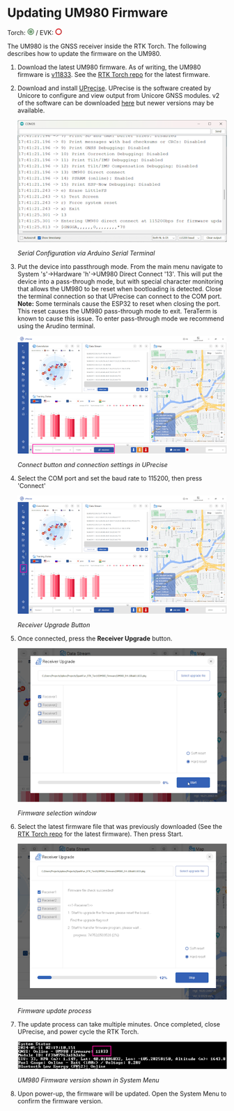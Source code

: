 # Updating UM980 Firmware

Torch: ![Feature Supported](img/Icons/GreenDot.png) / EVK: ![Feature Not Supported](img/Icons/RedDot.png)

The UM980 is the GNSS receiver inside the RTK Torch. The following describes how to update the firmware on the UM980.

1. Download the latest UM980 firmware. As of writing, the UM980 firmware is [v11833](https://raw.githubusercontent.com/sparkfun/SparkFun_RTK_Torch/main/UM980_Firmware/UM980_R4.10Build11833.pkg). See the [RTK Torch repo](https://github.com/sparkfun/SparkFun_RTK_Torch) for the latest firmware.

2. Download and install [UPrecise](https://raw.githubusercontent.com/sparkfun/SparkFun_RTK_Torch/main/UM980_Firmware/uprecise-v2-0.exe). UPrecise is the software created by Unicore to configure and view output from Unicore GNSS modules. v2 of the software can be downloaded [here](https://raw.githubusercontent.com/sparkfun/SparkFun_RTK_Torch/main/UM980_Firmware/uprecise-v2-0.exe) but newer versions may be available.

    ![Serial Configuration via Arduino Serial Terminal](<img/Terminal/SparkFun RTK Everywhere - System Menu UM980 Direct Connect.png>)

    *Serial Configuration via Arduino Serial Terminal* 

3. Put the device into passthrough mode. From the main menu navigate to System 's'->Hardware 'h'->UM980 Direct Connect '13'. This will put the device into a pass-through mode, but with special character monitoring that allows the UM980 to be reset when bootloading is detected. Close the terminal connection so that UPrecise can connect to the COM port. **Note:** Some terminals cause the ESP32 to reset when closing the port. This reset causes the UM980 pass-through mode to exit. TeraTerm is known to cause this issue. To enter pass-through mode we recommend using the Arudino terminal.

    ![Connect button and connection settings in UPrecise](<img/UPrecise/SparkFun RTK Everywhere - UPrecise Inteface Connect.png>)

    *Connect button and connection settings in UPrecise*

4. Select the COM port and set the baud rate to 115200, then press 'Connect'

    ![Receiver Upgrade Button](<img/UPrecise/SparkFun RTK Everywhere - UPrecise Inteface Receiver Upgrade.png>)

    *Receiver Upgrade Button*

5. Once connected, press the **Receiver Upgrade** button.

    ![Firmware selection window](<img/UPrecise/SparkFun RTK Everywhere - UPrecise Inteface Firmware Selection.png>)

    *Firmware selection window*

6. Select the latest firmware file that was previously downloaded (See the [RTK Torch repo](https://github.com/sparkfun/SparkFun_RTK_Torch) for the latest firmware). Then press Start.

    ![Firmware update process](<img/UPrecise/SparkFun RTK Everywhere - UPrecise Inteface Firmware Upload.png>)

    *Firmware update process*

7. The update process can take multiple minutes. Once completed, close UPrecise, and power cycle the RTK Torch.

    ![UM980 Firmware version shown in System Menu](<img/Terminal/SparkFun RTK Everywhere - System Menu UM980 Firmware.png>)

    *UM980 Firmware version shown in System Menu*

8. Upon power-up, the firmware will be updated. Open the System Menu to confirm the firmware version.
